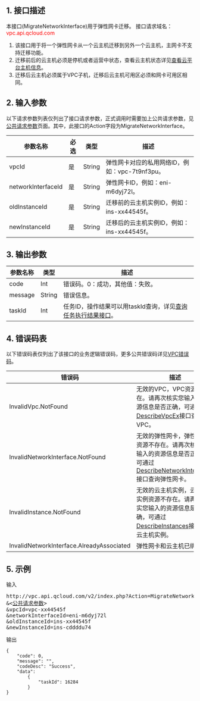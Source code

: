 ## 1. 接口描述

本接口(MigrateNetworkInterface)用于弹性网卡迁移。
接口请求域名：<font style="color:red">vpc.api.qcloud.com</font>

1) 该接口用于将一个弹性网卡从一个云主机迁移到另外一个云主机，主网卡不支持迁移功能。
2) 迁移前后的云主机必须是停机或者运营中状态，查看云主机状态详见<a href="/doc/api/229/831" title="查看云平台主机信息">查看云平台主机信息</a>。
3) 迁移后云主机必须属于VPC子机，迁移后云主机可用区必须和网卡可用区相同。

## 2. 输入参数
以下请求参数列表仅列出了接口请求参数，正式调用时需要加上公共请求参数，见<a href="/doc/api/372/4153" title="公共请求参数">公共请求参数</a>页面。其中，此接口的Action字段为MigrateNetworkInterface。

| 参数名称 | 必选  | 类型 | 描述 |
|---------|---------|---------|---------|
| vpcId | 是 | String | 弹性网卡对应的私用网络ID，例如：vpc-7t9nf3pu。 |
| networkInterfaceId | 是 | String | 弹性网卡ID，例如：eni-m6dyj72l。 |
| oldInstanceId | 是 | String  | 迁移前的云主机实例ID，例如：ins-xx44545f。 |
| newInstanceId | 是 | String  | 迁移后的云主机实例ID，例如：ins-xx44545f。 |

## 3. 输出参数

| 参数名称 | 类型 | 描述 |
|---------|---------|---------|
| code | Int | 错误码。0：成功，其他值：失败。|
| message | String | 错误信息。|
| taskId | Int | 任务ID，操作结果可以用taskId查询，详见<a href="/document/product/215/5094">查询任务执行结果接口</a>。 |

## 4. 错误码表
以下错误码表仅列出了该接口的业务逻辑错误码，更多公共错误码详见<a href="/doc/api/245/4924" title="VPC错误码">VPC错误码</a>。

| 错误码 | 描述 |
|---------|---------|
| InvalidVpc.NotFound | 无效的VPC，VPC资源不存在。请再次核实您输入的资源信息是否正确，可通过<a href="/document/api/215/1372" title="DescribeVpcEx">DescribeVpcEx</a>接口查询VPC。 |
| InvalidNetworkInterface.NotFound | 无效的弹性网卡，弹性网卡资源不存在。请再次核实您输入的资源信息是否正确，可通过<a href="/document/api/215/4814" title="DescribeNetworkInterfaces">DescribeNetworkInterfaces</a>接口查询弹性网卡。 |
| InvalidInstance.NotFound | 无效的云主机实例，云主机实例资源不存在。请再次核实您输入的资源信息是否正确，可通过<a href="/doc/api/229/831" title="DescribeInstances">DescribeInstances</a>接口查询云主机实例。 |
| InvalidNetworkInterface.AlreadyAssociated | 弹性网卡和云主机已绑定。 |

## 5. 示例
输入
<pre>
http://vpc.api.qcloud.com/v2/index.php?Action=MigrateNetworkInterface
&<<a href="/doc/api/229/6976">公共请求参数</a>>
&vpcId=vpc-xx44545f
&networkInterfaceId=eni-m6dyj72l
&oldInstanceId=ins-xx44545f
&newInstanceId=ins-cddddu74
</pre>
输出
```
{
    "code": 0,
    "message": "",
    "codeDesc": "Success",
    "data":
        {
            "taskId": 16284
        }
}
```

